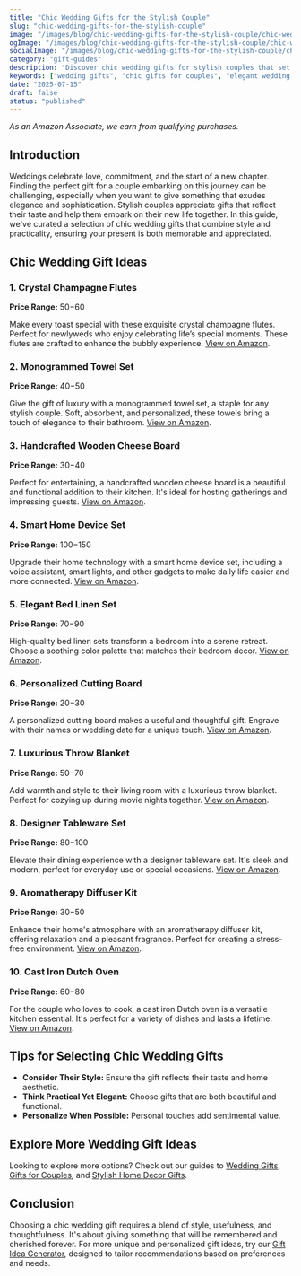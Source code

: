 ```yaml
---
title: "Chic Wedding Gifts for the Stylish Couple"
slug: "chic-wedding-gifts-for-the-stylish-couple"
image: "/images/blog/chic-wedding-gifts-for-the-stylish-couple/chic-wedding-gifts-for-the-stylish-couple-banner.webp"
ogImage: "/images/blog/chic-wedding-gifts-for-the-stylish-couple/chic-wedding-gifts-for-the-stylish-couple-og.webp"
socialImage: "/images/blog/chic-wedding-gifts-for-the-stylish-couple/chic-wedding-gifts-for-the-stylish-couple-social.webp"
category: "gift-guides"
description: "Discover chic wedding gifts for stylish couples that set them up for life together—browse our elegant picks!"
keywords: ["wedding gifts", "chic gifts for couples", "elegant wedding gifts", "practical wedding gifts", "personalized wedding gifts"]
date: "2025-07-15"
draft: false
status: "published"
---
```


*As an Amazon Associate, we earn from qualifying purchases.*

## Introduction

Weddings celebrate love, commitment, and the start of a new chapter. Finding the perfect gift for a couple embarking on this journey can be challenging, especially when you want to give something that exudes elegance and sophistication. Stylish couples appreciate gifts that reflect their taste and help them embark on their new life together. In this guide, we've curated a selection of chic wedding gifts that combine style and practicality, ensuring your present is both memorable and appreciated.

## Chic Wedding Gift Ideas

### 1. Crystal Champagne Flutes
**Price Range:** $50-$60

Make every toast special with these exquisite crystal champagne flutes. Perfect for newlyweds who enjoy celebrating life’s special moments. These flutes are crafted to enhance the bubbly experience. <a href="https://www.amazon.com/s?k=crystal+champagne+flutes&tag=bright-gift-20" class="amazon-link" target="_blank" rel="noopener">View on Amazon</a>.

### 2. Monogrammed Towel Set
**Price Range:** $40-$50

Give the gift of luxury with a monogrammed towel set, a staple for any stylish couple. Soft, absorbent, and personalized, these towels bring a touch of elegance to their bathroom. <a href="https://www.amazon.com/s?k=monogrammed+towel+set&tag=bright-gift-20" class="amazon-link" target="_blank" rel="noopener">View on Amazon</a>.

### 3. Handcrafted Wooden Cheese Board
**Price Range:** $30-$40

Perfect for entertaining, a handcrafted wooden cheese board is a beautiful and functional addition to their kitchen. It's ideal for hosting gatherings and impressing guests. <a href="https://www.amazon.com/s?k=handcrafted+wooden+cheese+board&tag=bright-gift-20" class="amazon-link" target="_blank" rel="noopener">View on Amazon</a>.

### 4. Smart Home Device Set
**Price Range:** $100-$150

Upgrade their home technology with a smart home device set, including a voice assistant, smart lights, and other gadgets to make daily life easier and more connected. <a href="https://www.amazon.com/s?k=smart+home+device+set&tag=bright-gift-20" class="amazon-link" target="_blank" rel="noopener">View on Amazon</a>.

### 5. Elegant Bed Linen Set
**Price Range:** $70-$90

High-quality bed linen sets transform a bedroom into a serene retreat. Choose a soothing color palette that matches their bedroom decor. <a href="https://www.amazon.com/s?k=elegant+bed+linen+set&tag=bright-gift-20" class="amazon-link" target="_blank" rel="noopener">View on Amazon</a>.

### 6. Personalized Cutting Board
**Price Range:** $20-$30

A personalized cutting board makes a useful and thoughtful gift. Engrave with their names or wedding date for a unique touch. <a href="https://www.amazon.com/s?k=personalized+cutting+board&tag=bright-gift-20" class="amazon-link" target="_blank" rel="noopener">View on Amazon</a>.

### 7. Luxurious Throw Blanket
**Price Range:** $50-$70

Add warmth and style to their living room with a luxurious throw blanket. Perfect for cozying up during movie nights together. <a href="https://www.amazon.com/s?k=luxurious+throw+blanket&tag=bright-gift-20" class="amazon-link" target="_blank" rel="noopener">View on Amazon</a>.

### 8. Designer Tableware Set
**Price Range:** $80-$100

Elevate their dining experience with a designer tableware set. It's sleek and modern, perfect for everyday use or special occasions. <a href="https://www.amazon.com/s?k=designer+tableware+set&tag=bright-gift-20" class="amazon-link" target="_blank" rel="noopener">View on Amazon</a>.

### 9. Aromatherapy Diffuser Kit
**Price Range:** $30-$50

Enhance their home's atmosphere with an aromatherapy diffuser kit, offering relaxation and a pleasant fragrance. Perfect for creating a stress-free environment. <a href="https://www.amazon.com/s?k=aromatherapy+diffuser+kit&tag=bright-gift-20" class="amazon-link" target="_blank" rel="noopener">View on Amazon</a>.

### 10. Cast Iron Dutch Oven
**Price Range:** $60-$80

For the couple who loves to cook, a cast iron Dutch oven is a versatile kitchen essential. It's perfect for a variety of dishes and lasts a lifetime. <a href="https://www.amazon.com/s?k=cast+iron+dutch+oven&tag=bright-gift-20" class="amazon-link" target="_blank" rel="noopener">View on Amazon</a>.

## Tips for Selecting Chic Wedding Gifts

- **Consider Their Style:** Ensure the gift reflects their taste and home aesthetic.
- **Think Practical Yet Elegant:** Choose gifts that are both beautiful and functional.
- **Personalize When Possible:** Personal touches add sentimental value.

## Explore More Wedding Gift Ideas

Looking to explore more options? Check out our guides to [Wedding Gifts](https://bright-gift.com/wedding-gifts), [Gifts for Couples](https://bright-gift.com/gifts-for-couples), and [Stylish Home Decor Gifts](https://bright-gift.com/stylish-home-decor-gifts).

## Conclusion

Choosing a chic wedding gift requires a blend of style, usefulness, and thoughtfulness. It's about giving something that will be remembered and cherished forever. For more unique and personalized gift ideas, try our [Gift Idea Generator](https://bright-gift.com), designed to tailor recommendations based on preferences and needs.